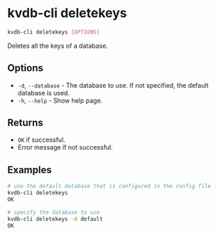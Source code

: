 # kvdb-cli deletekeys

```sh
kvdb-cli deletekeys [OPTIONS]
```

Deletes all the keys of a database.

## Options

- `-d`, `--database` - The database to use. If not specified, the default database is used.
- `-h`, `--help` - Show help page.

## Returns

- `OK` if successful.
- Error message if not successful.

## Examples

```sh
# use the default database that is configured in the config file
kvdb-cli deletekeys
OK

# specify the database to use
kvdb-cli deletekeys -d default
OK
```